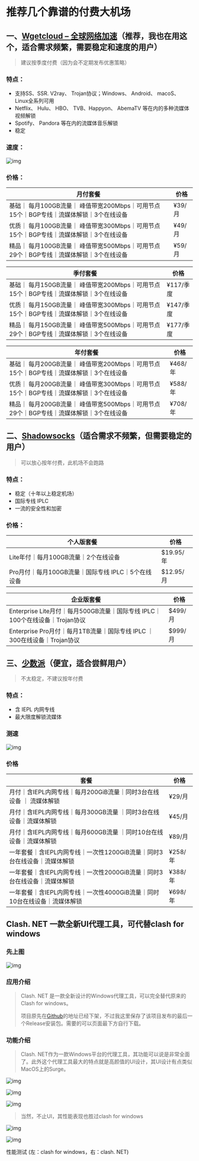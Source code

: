 # 推荐几个靠谱的付费大机场


## 一、[Wgetcloud – 全球网络加速](https://invite.wgetcloud.ltd/auth/register?code=DD2z)（推荐，我也在用这个，适合需求频繁，需要稳定和速度的用户）

> 建议按季度付费（因为会不定期发布优惠策略）

### 特点：

* 支持SS、SSR. V2ray、 Trojan协议；Windows、 Android、 macoS、 Linux全系列可用
* Netflix、 Hulu、 HBO、 TVB、Happyon、 AbemaTV 等在内的多种流媒体视频解锁
* Spotify、 Pandora 等在内的流媒体音乐解锁
* 稳定

### 速度：

![img](https://cdn.joeyne.cool/2022/12/20221217041459999.png!pic.normal.view)

### 价格：

| 月付套餐                                                     | 价格   |
| ------------------------------------------------------------ | ------ |
| 基础｜ 每月100GB流量｜ 峰值带宽200Mbps｜可用节点15个｜BGP专线｜流媒体解锁｜3个在线设备 | ¥39/月 |
| 优质｜ 每月100GB流量｜ 峰值带宽300Mbps｜可用节点15个｜BGP专线｜流媒体解锁｜3个在线设备 | ¥49/月 |
| 精品｜ 每月100GB流量｜ 峰值带宽500Mbps｜可用节点29个｜BGP专线｜流媒体解锁｜3个在线设备 | ¥59/月 |

| 季付套餐                                                     | 价格      |
| ------------------------------------------------------------ | --------- |
| 基础｜ 每月150GB流量｜ 峰值带宽200Mbps｜可用节点15个｜BGP专线｜流媒体解锁｜3个在线设备 | ¥117/季度 |
| 优质｜ 每月150GB流量｜ 峰值带宽300Mbps｜可用节点15个｜BGP专线｜流媒体解锁｜3个在线设备 | ¥147/季度 |
| 精品｜ 每月150GB流量｜ 峰值带宽500Mbps｜可用节点29个｜BGP专线｜流媒体解锁｜3个在线设备 | ¥177/季度 |

| 年付套餐                                                     | 价格    |
| ------------------------------------------------------------ | ------- |
| 基础｜ 每月200GB流量｜ 峰值带宽200Mbps｜可用节点15个｜BGP专线｜流媒体解锁｜3个在线设备 | ¥468/年 |
| 优质｜ 每月200GB流量｜ 峰值带宽300Mbps｜可用节点15个｜BGP专线｜流媒体解锁｜3个在线设备 | ¥588/年 |
| 精品｜ 每月200GB流量｜ 峰值带宽500Mbps｜可用节点29个｜BGP专线｜流媒体解锁｜3个在线设备 | ¥708/年 |

## 二、[Shadowsocks](https://portal.shadowsocks.au/aff.php?aff=15123)（适合需求不频繁，但需要稳定的用户）

> 可以放心按年付费，此机场不会跑路

### 特点：

* 稳定（十年以上稳定机场）
* 国际专线 IPLC
* 一流的安全性和加密

### 价格：

| 个人版套餐                                         | 价格      |
| -------------------------------------------------- | --------- |
| Lite年付｜每月100GB流量｜2个在线设备               | $19.95/年 |
| Pro月付｜每月100GB流量｜国际专线 IPLC｜5个在线设备 | $12.95/月 |

| 企业版套餐                                                   | 价格    |
| ------------------------------------------------------------ | ------- |
| Enterprise Lite月付｜每月500GB流量｜国际专线 IPLC｜100个在线设备｜Trojan协议 | $499/月 |
| Enterprise Pro月付｜每月1TB流量｜国际专线 IPLC ｜300在线设备｜Trojan协议 | $999/月 |

## 三、[少数派](https://sspcloud.net/#/register?code=4Q2z85PR)（便宜，适合尝鲜用户）

> 不太稳定，不建议按年付费

### 特点：

* 含 IEPL 内网专线
* 最大限度解锁流媒体

### 测速

![img](https://cdn.joeyne.cool/2022/12/20221217034003629.png!pic.normal.view)

### 价格

| 套餐                                                         | 价格    |
| ------------------------------------------------------------ | ------- |
| 月付｜含IEPL内网专线｜每月200GiB流量｜同时3台在线设备 ｜ 流媒体解锁 | ¥29/月  |
| 月付｜含IEPL内网专线｜每月300GB流量 ｜同时3台在线设备｜流媒体解锁 | ¥45/月  |
| 月付｜含IEPL内网专线｜每月600GB流量 ｜同时10台在线设备｜流媒体解锁 | ¥89/月  |
| 一年套餐｜含IEPL内网专线｜一次性1200GiB流量｜同时3台在线设备｜流媒体解锁 | ¥258/年 |
| 一年套餐｜含IEPL内网专线｜一次性2000GiB流量｜同时3台在线设备｜流媒体解锁 | ¥388/年 |
| 一年套餐｜含IEPL内网专线｜一次性4000GiB流量｜同时10台在线设备｜流媒体解锁 | ¥698/年 |

## Clash. NET 一款全新UI代理工具，可代替clash for windows

### 先上图

![img](https://cdn.joeyne.cool/2022/12/20221210234706615.png!pic.normal.view)

### 应用介绍

> Clash. NET 是一款全新设计的Windows代理工具，可以完全替代原来的Clash for windows。
>
> 项目原先在[Github](https://github.com/ClashDotNetFramework/ClashDotNetFramework)的地址已经下架，不过我这里保存了该项目发布的最后一个Release安装包。需要的可以页面最下方自行下载。

### 功能介绍

> Clash. NET作为一款Windows平台的代理工具，其功能可以说是非常全面了。此外这个代理工具最大的特点就是高颜值的UI设计，其UI设计有点类似MacOS上的Surge。

![img](https://cdn.joeyne.cool/2022/12/20221210235924618.png!pic.normal.view)

![img](https://cdn.joeyne.cool/2022/12/20221210235951500.png!pic.normal.view)

![img](https://cdn.joeyne.cool/2022/12/20221211000042883.png!pic.normal.view)

> 当然，不止UI，其性能表现也胜过clash for windows

![img](https://cdn.joeyne.cool/2022/12/20221211000522905.png!pic.normal.view)

![img](https://cdn.joeyne.cool/2022/12/20221211000318130.png!pic.normal.view)

性能测试
(左：clash for windows，右：clash. NET)

